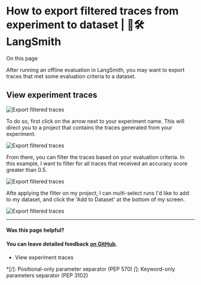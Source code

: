 # How to export filtered traces from experiment to dataset | 🦜️🛠️ LangSmith

On this page

After running an offline evaluation in LangSmith, you may want to export traces that met some evaluation criteria to a dataset.

## View experiment traces​

![Export filtered traces](/assets/images/export-filtered-trace-to-dataset-d37b79d8aaaf286e32d870d8d282baba.png)

To do so, first click on the arrow next to your experiment name. This will direct you to a project that contains the traces generated from your experiment.

![Export filtered traces](/assets/images/experiment-tracing-project-9ab7812833896611732a5a125e0074b6.png)

From there, you can filter the traces based on your evaluation criteria. In this example, I want to filter for all traces that received an accuracy score greater than 0.5.

![Export filtered traces](/assets/images/filtered-traces-from-experiment-5d406cea3c104f91000192cd1963c1ba.png)

Afte applying the filter on my project, I can multi-select runs I'd like to add to my dataset, and click the 'Add to Dataset' at the bottom of my screen.

![Export filtered traces](/assets/images/add-filtered-traces-to-dataset-072a2a52719330955023d5de72030508.png)

* * *

#### Was this page helpful?

  

#### You can leave detailed feedback [on GitHub](https://github.com/langchain-ai/langsmith-docs/issues/new?title=DOC%3A+%3CPlease+write+a+comprehensive+title+after+the+%27DOC%3A+%27+prefix%3E).

  * View experiment traces

  *[/]: Positional-only parameter separator (PEP 570)
  *[*]: Keyword-only parameters separator (PEP 3102)